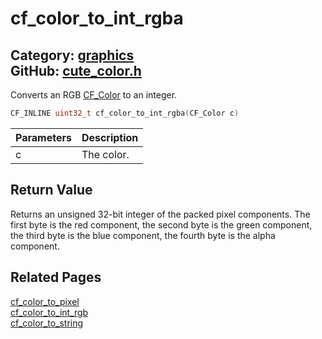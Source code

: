 [](../header.md ':include')

# cf_color_to_int_rgba

Category: [graphics](/api_reference?id=graphics)  
GitHub: [cute_color.h](https://github.com/RandyGaul/cute_framework/blob/master/include/cute_color.h)  
---

Converts an RGB [CF_Color](/graphics/cf_color.md) to an integer.

```cpp
CF_INLINE uint32_t cf_color_to_int_rgba(CF_Color c)
```

Parameters | Description
--- | ---
c | The color.

## Return Value

Returns an unsigned 32-bit integer of the packed pixel components. The first byte is the red component, the second byte is
the green component, the third byte is the blue component, the fourth byte is the alpha component.

## Related Pages

[cf_color_to_pixel](/graphics/cf_color_to_pixel.md)  
[cf_color_to_int_rgb](/graphics/cf_color_to_int_rgb.md)  
[cf_color_to_string](/graphics/cf_color_to_string.md)  
